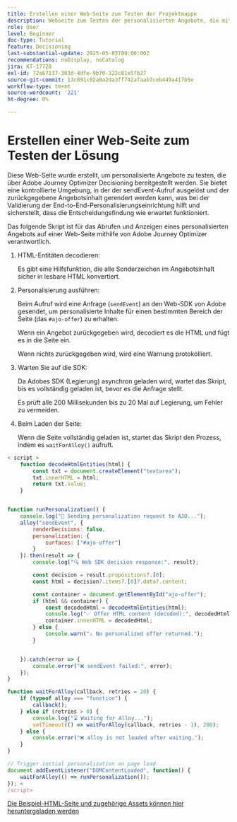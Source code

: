 ```yaml
---
title: Erstellen einer Web-Seite zum Testen der Projektmappe
description: Webseite zum Testen der personalisierten Angebote, die mithilfe von Decisioning bereitgestellt werden.
role: User
level: Beginner
doc-type: Tutorial
feature: Decisioning
last-substantial-update: 2025-05-05T00:00:00Z
recommendations: noDisplay, noCatalog
jira: KT-17728
exl-id: 72a67137-303d-4dfe-9b70-322c81e5fb27
source-git-commit: 13c891c02a9a2da3ff742afaab7ceb449a417b5e
workflow-type: tm+mt
source-wordcount: '221'
ht-degree: 0%

---
```


# Erstellen einer Web-Seite zum Testen der Lösung

Diese Web-Seite wurde erstellt, um personalisierte Angebote zu testen, die über Adobe Journey Optimizer Decisioning bereitgestellt werden. Sie bietet eine kontrollierte Umgebung, in der der sendEvent-Aufruf ausgelöst und der zurückgegebene Angebotsinhalt gerendert werden kann, was bei der Validierung der End-to-End-Personalisierungseinrichtung hilft und sicherstellt, dass die Entscheidungsfindung wie erwartet funktioniert.

Das folgende Skript ist für das Abrufen und Anzeigen eines personalisierten Angebots auf einer Web-Seite mithilfe von Adobe Journey Optimizer verantwortlich.

1. HTML-Entitäten decodieren:

   Es gibt eine Hilfsfunktion, die alle Sonderzeichen im Angebotsinhalt sicher in lesbare HTML konvertiert.

1. Personalisierung ausführen:

   Beim Aufruf wird eine Anfrage (`sendEvent`) an den Web-SDK von Adobe gesendet, um personalisierte Inhalte für einen bestimmten Bereich der Seite (das `#ajo-offer`) zu erhalten.

   Wenn ein Angebot zurückgegeben wird, decodiert es die HTML und fügt es in die Seite ein.

   Wenn nichts zurückgegeben wird, wird eine Warnung protokolliert.

1. Warten Sie auf die SDK:

   Da Adobes SDK (Legierung) asynchron geladen wird, wartet das Skript, bis es vollständig geladen ist, bevor es die Anfrage stellt.

   Es prüft alle 200 Millisekunden bis zu 20 Mal auf Legierung, um Fehler zu vermeiden.

1. Beim Laden der Seite:

   Wenn die Seite vollständig geladen ist, startet das Skript den Prozess, indem es `waitForAlloy()` aufruft.



```javascript
< script >
    function decodeHtmlEntities(html) {
        const txt = document.createElement("textarea");
        txt.innerHTML = html;
        return txt.value;
    }


function runPersonalization() {
    console.log("🚀 Sending personalization request to AJO...");
    alloy("sendEvent", {
        renderDecisions: false,
        personalization: {
            surfaces: ["#ajo-offer"]
        }
    }).then(result => {
        console.log("🔍 Web SDK decision response:", result);

        const decision = result.propositions?.[0];
        const html = decision?.items?.[0]?.data?.content;

        const container = document.getElementById("ajo-offer");
        if (html && container) {
            const decodedHtml = decodeHtmlEntities(html);
            console.log("✅ Offer HTML content (decoded):", decodedHtml);
            container.innerHTML = decodedHtml;
        } else {
            console.warn("⚠️ No personalized offer returned.");
        }


    }).catch(error => {
        console.error("❌ sendEvent failed:", error);
    });
}

function waitForAlloy(callback, retries = 20) {
    if (typeof alloy === "function") {
        callback();
    } else if (retries > 0) {
        console.log("⌛ Waiting for Alloy...");
        setTimeout(() => waitForAlloy(callback, retries - 1), 200);
    } else {
        console.error("❌ alloy is not loaded after waiting.");
    }
}

// Trigger initial personalization on page load
document.addEventListener("DOMContentLoaded", function() {
    waitForAlloy(() => runPersonalization());
}); <
/script>
```

[Die Beispiel-HTML-Seite und zugehörige Assets können hier heruntergeladen werden](assets/web-page-assets.zip)
